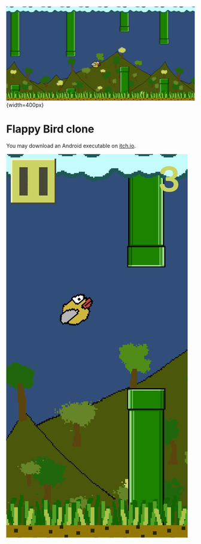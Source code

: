 ![Banner image](Screenshots/banner.png?raw=true){width=400px}

# Flappy Bird clone

You may download an Android executable on [itch.io](https://snma.itch.io/flappybird-clone).

![Gameplay screenshot](Screenshots/play_1.jpg)
